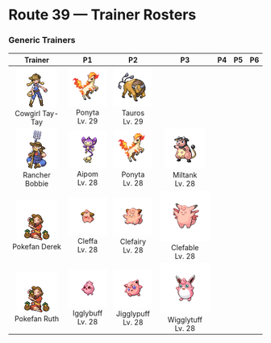 # Route 39 — Trainer Rosters

### Generic Trainers

| Trainer | P1 | P2 | P3 | P4 | P5 | P6 |
|:-------:|:--:|:--:|:--:|:--:|:--:|:--:|
| ![Cowgirl Tay-Tay](../../assets/trainers/cowgirl.png "Cowgirl Tay-Tay")<br>Cowgirl Tay-Tay | ![Ponyta](../../assets/sprites/ponyta/front.gif "It is a weak runner immediately after birth. It gradually becomes faster by chasing after its parents.")<br>Ponyta<br>Lv. 29 | ![Tauros](../../assets/sprites/tauros/front.gif "They fight each other by locking horns. The herd’s protector takes pride in its battle-scarred horns.")<br>Tauros<br>Lv. 29 |
| ![Rancher Bobbie](../../assets/trainers/rancher.png "Rancher Bobbie")<br>Rancher Bobbie | ![Aipom](../../assets/sprites/aipom/front.gif "Its tail is so powerful that it can use it to grab a tree branch and hold itself up in the air.")<br>Aipom<br>Lv. 28 | ![Ponyta](../../assets/sprites/ponyta/front.gif "It is a weak runner immediately after birth. It gradually becomes faster by chasing after its parents.")<br>Ponyta<br>Lv. 28 | ![Miltank](../../assets/sprites/miltank/front.gif "Its milk is packed with nutrition, making it the ultimate beverage for the sick or weary.")<br>Miltank<br>Lv. 28 |
| ![Pokefan Derek](../../assets/trainers/pokefan.png "Pokefan Derek")<br>Pokefan Derek | ![Cleffa](../../assets/sprites/cleffa/front.gif "Because of its unusual, starlike silhouette, people believe that it came here on a meteor.")<br>Cleffa<br>Lv. 28 | ![Clefairy](../../assets/sprites/clefairy/front.gif "The moonlight that it stores in the wings on its back apparently gives it the ability to float in midair.")<br>Clefairy<br>Lv. 28 | ![Clefable](../../assets/sprites/clefable/front.gif "With its acute hearing, it can pick up sounds from far away. It usually hides in quiet places.")<br>Clefable<br>Lv. 28 |
| ![Pokefan Ruth](../../assets/trainers/pokefan.png "Pokefan Ruth")<br>Pokefan Ruth | ![Igglybuff](../../assets/sprites/igglybuff/front.gif "It has a very soft body. If it starts to roll, it will bounce all over and be impossible to stop.")<br>Igglybuff<br>Lv. 28 | ![Jigglypuff](../../assets/sprites/jigglypuff/front.gif "If it inflates to sing a lullaby, it can perform longer and cause sure drowsiness in its audience.")<br>Jigglypuff<br>Lv. 28 | ![Wigglytuff](../../assets/sprites/wigglytuff/front.gif "Their fur feels so good that if two of them snuggle together, they won’t want to be separated.")<br>Wigglytuff<br>Lv. 28 |

